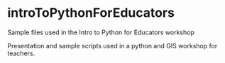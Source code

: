 # introToPythonForEducators
Sample files used in the Intro to Python for Educators workshop

Presentation and sample scripts used in a python and GIS workshop for teachers.
